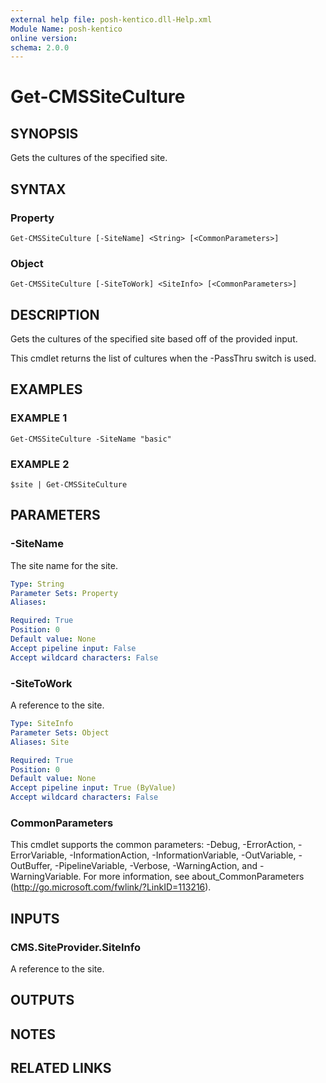 ```yaml
---
external help file: posh-kentico.dll-Help.xml
Module Name: posh-kentico
online version:
schema: 2.0.0
---
```


# Get-CMSSiteCulture

## SYNOPSIS
Gets the cultures of the specified site.

## SYNTAX

### Property
```
Get-CMSSiteCulture [-SiteName] <String> [<CommonParameters>]
```

### Object
```
Get-CMSSiteCulture [-SiteToWork] <SiteInfo> [<CommonParameters>]
```

## DESCRIPTION
Gets the cultures of the specified site based off of the provided input.

This cmdlet returns the list of cultures when the -PassThru switch is used.

## EXAMPLES

### EXAMPLE 1
```
Get-CMSSiteCulture -SiteName "basic"
```

### EXAMPLE 2
```
$site | Get-CMSSiteCulture
```

## PARAMETERS

### -SiteName
The site name for the site.

```yaml
Type: String
Parameter Sets: Property
Aliases:

Required: True
Position: 0
Default value: None
Accept pipeline input: False
Accept wildcard characters: False
```

### -SiteToWork
A reference to the site.

```yaml
Type: SiteInfo
Parameter Sets: Object
Aliases: Site

Required: True
Position: 0
Default value: None
Accept pipeline input: True (ByValue)
Accept wildcard characters: False
```

### CommonParameters
This cmdlet supports the common parameters: -Debug, -ErrorAction, -ErrorVariable, -InformationAction, -InformationVariable, -OutVariable, -OutBuffer, -PipelineVariable, -Verbose, -WarningAction, and -WarningVariable.
For more information, see about_CommonParameters (http://go.microsoft.com/fwlink/?LinkID=113216).

## INPUTS

### CMS.SiteProvider.SiteInfo
A reference to the site.

## OUTPUTS

## NOTES

## RELATED LINKS
